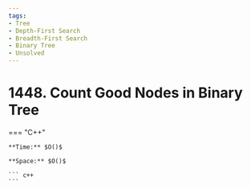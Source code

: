 ```yaml
---
tags:
- Tree
- Depth-First Search
- Breadth-First Search
- Binary Tree
- Unsolved
---
```



# 1448. Count Good Nodes in Binary Tree

=== "C++"

    **Time:** $O()$

    **Space:** $O()$

    ``` c++
    ```